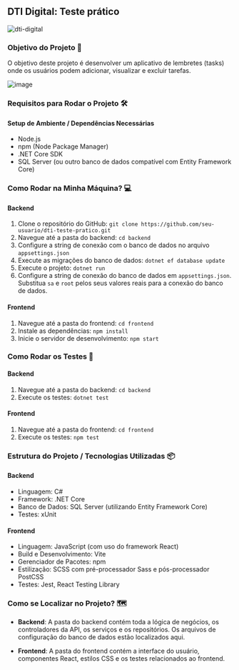 ## DTI Digital: Teste prático

![dti-digital](https://github.com/daviferreiradev/dti-teste-pratico/assets/123561984/e88c08bc-d988-4780-95cb-c9b91dfcb7c6)

### Objetivo do Projeto 🚀

O objetivo deste projeto é desenvolver um aplicativo de lembretes (tasks) onde os usuários podem adicionar, visualizar e excluir tarefas.

![image](https://github.com/daviferreiradev/dti-teste-pratico/assets/123561984/2e611f72-9454-40d5-bb2f-53e96ce5588c)

### Requisitos para Rodar o Projeto 🛠️

#### Setup de Ambiente / Dependências Necessárias

- Node.js
- npm (Node Package Manager)
- .NET Core SDK
- SQL Server (ou outro banco de dados compatível com Entity Framework Core)

### Como Rodar na Minha Máquina? 💻

#### Backend

1. Clone o repositório do GitHub: `git clone https://github.com/seu-usuario/dti-teste-pratico.git`
2. Navegue até a pasta do backend: `cd backend`
3. Configure a string de conexão com o banco de dados no arquivo `appsettings.json`
4. Execute as migrações do banco de dados: `dotnet ef database update`
5. Execute o projeto: `dotnet run`
6. Configure a string de conexão do banco de dados em `appsettings.json`. Substitua `sa` e `root` pelos seus valores reais para a conexão do banco de dados.

#### Frontend

1. Navegue até a pasta do frontend: `cd frontend`
2. Instale as dependências: `npm install`
3. Inicie o servidor de desenvolvimento: `npm start`

### Como Rodar os Testes 🧪

#### Backend

1. Navegue até a pasta do backend: `cd backend`
2. Execute os testes: `dotnet test`

#### Frontend

1. Navegue até a pasta do frontend: `cd frontend`
2. Execute os testes: `npm test`

### Estrutura do Projeto / Tecnologias Utilizadas 📦

#### Backend

- Linguagem: C#
- Framework: .NET Core
- Banco de Dados: SQL Server (utilizando Entity Framework Core)
- Testes: xUnit

#### Frontend

- Linguagem: JavaScript (com uso do framework React)
- Build e Desenvolvimento: Vite
- Gerenciador de Pacotes: npm
- Estilização: SCSS com pré-processador Sass e pós-processador PostCSS
- Testes: Jest, React Testing Library

### Como se Localizar no Projeto? 🗺️

- **Backend**: A pasta do backend contém toda a lógica de negócios, os controladores da API, os serviços e os repositórios. Os arquivos de configuração do banco de dados estão localizados aqui.

- **Frontend**: A pasta do frontend contém a interface do usuário, componentes React, estilos CSS e os testes relacionados ao frontend.
